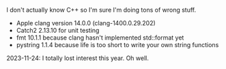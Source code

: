 I don't actually know C++ so I'm sure I'm doing tons of wrong stuff.

- Apple clang version 14.0.0 (clang-1400.0.29.202)
- Catch2 2.13.10 for unit testing
- fmt 10.1.1 because clang hasn't implemented std::format yet
- pystring 1.1.4 because life is too short to write your own string functions

2023-11-24: I totally lost interest this year. Oh well.

